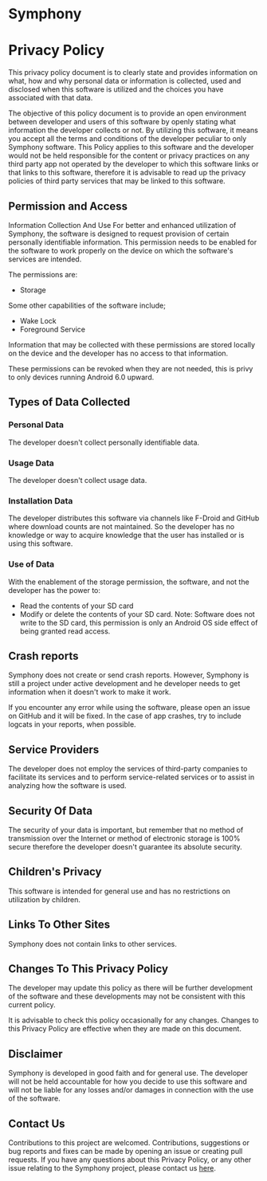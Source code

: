 # Symphony

# Privacy Policy

This privacy policy document is to clearly state and provides information on what, how and why personal data or information is collected, used and disclosed when this software is utilized and the choices you have associated with that data.

The objective of this policy document is to provide an open environment between developer and users of this software by openly stating what information the developer collects or not. By utilizing this software, it means you accept all the terms and conditions of the developer peculiar to only Symphony software. This Policy applies to this software and the developer would not be held responsible for the content or privacy practices on any third party app not operated by the developer to which this software links or that links to this software, therefore it is advisable to read up the privacy policies of third party services that may be linked to this software.

## Permission and Access

Information Collection And Use
For better and enhanced utilization of Symphony, the software is designed to request provision of certain personally identifiable information. This permission needs to be enabled for the software to work properly on the device on which the software's services are intended.

The permissions are:

- Storage

Some other capabilities of the software include;

- Wake Lock
- Foreground Service

Information that may be collected with these permissions are stored locally on the device and the developer has no access to that information.

These permissions can be revoked when they are not needed, this is privy to only devices running Android 6.0 upward.

## Types of Data Collected

### Personal Data
The developer doesn't collect personally identifiable data.

### Usage Data
The developer doesn't collect usage data.

### Installation Data
The developer distributes this software via channels like F-Droid and GitHub where download counts are not maintained. So the developer has no knowledge or way to acquire knowledge that the user has installed or is using this software.

### Use of Data
With the enablement of the storage permission, the software, and not the developer has the power to:

- Read the contents of your SD card
- Modify or delete the contents of your SD card. Note: Software does not write to the SD card, this permission is only an Android OS side effect of being granted read access.

## Crash reports

Symphony does not create or send crash reports. However, Symphony is still a project under active development and he developer needs to get information when it doesn't work to make it work.

If you encounter any error while using the software, please open an issue on GitHub and it will be fixed. In the case of app crashes, try to include logcats in your reports, when possible.

## Service Providers

The developer does not employ the services of third-party companies to facilitate its services and to perform service-related services or to assist in analyzing how the software is used.

## Security Of Data

The security of your data is important, but remember that no method of transmission over the Internet or method of electronic storage is 100% secure therefore the developer doesn't guarantee its absolute security.

## Children's Privacy
This software is intended for general use and has no restrictions on utilization by children.

## Links To Other Sites

Symphony does not contain links to other services.

## Changes To This Privacy Policy

The developer may update this policy as there will be further development of the software and these developments may not be consistent with this current policy.

It is advisable to check this policy occasionally for any changes. Changes to this Privacy Policy are effective when they are made on this document.

## Disclaimer

Symphony is developed in good faith and for general use. The developer will not be held accountable for how you decide to use this software and will not be liable for any losses and/or damages in connection with the use of the software.

## Contact Us

Contributions to this project are welcomed. Contributions, suggestions or bug reports and fixes can be made by opening an issue or creating pull requests. If you have any questions about this Privacy Policy, or any other issue relating to the Symphony project, please contact us [here](https://github.com/n76/Symphony).
